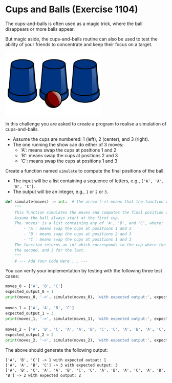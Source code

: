 # Cups and Balls (Exercise 1104)

The cups-and-balls is often used as a magic trick, where the ball disappears or more balls appear.

But magic aside, the cups-and-balls routine can also be used to test the ability of your friends to concentrate and
keep their focus on a target.

![Cups and Balls](cups-and-balls.png)

In this challenge you are asked to create a program to realise a simulation of cups-and-balls.

- Assume the cups are numbered: 1 (left), 2 (center), and 3 (right).
- The one running the show can do either of 3 moves:
    - 'A': means swap the cups at positions 1 and 2
    - 'B': means swap the cups at positions 2 and 3
    - 'C': means swap the cups at positions 1 and 3

Create a function named ``simulate`` to compute the final positions of the ball.
- The input will be a list containing a sequence of letters, e.g., ``['A', 'A', 'B', 'C']``.
- The output will be an integer, e.g., ``1`` or ``2`` or ``3``.

```python
def simulate(moves) -> int:  # the arrow (->) means that the function returns a value of this type
    """
    This function simulates the moves and computes the final position of the ball.
    Assume the ball always start at the first cup.
    The 'moves' is a list containing any of 'A', 'B', and 'C', where:
        - 'A': means swap the cups at positions 1 and 2
        - 'B': means swap the cups at positions 2 and 3
        - 'C': means swap the cups at positions 1 and 3
    The function returns an int which corresponds to the cup where the ball is at the end: 1 for the first cup, 2 for
    the second, and 3 for the last.
    """
    # --- Add Your Code Here ... ---
```

You can verify your implementation by testing with the following three test cases:

````python
moves_0 = ['A', 'B', 'C']
expected_output_0 = 1
print(moves_0, '->', simulate(moves_0), 'with expected output:', expected_output_0)

moves_1 = ['A', 'A', 'B', 'C']
expected_output_1 = 3
print(moves_1, '->', simulate(moves_1), 'with expected output:', expected_output_1)

moves_2 = ['A', 'B', 'C', 'A', 'A', 'B', 'C', 'C', 'A', 'B', 'A', 'C', 'A', 'B', 'B']
expected_output_2 = 2
print(moves_2, '->', simulate(moves_2), 'with expected output:', expected_output_2)
````

The above should generate the following output:

```text
['A', 'B', 'C'] -> 1 with expected output: 1
['A', 'A', 'B', 'C'] -> 3 with expected output: 3
['A', 'B', 'C', 'A', 'A', 'B', 'C', 'C', 'A', 'B', 'A', 'C', 'A', 'B', 'B'] -> 2 with expected output: 2
```
